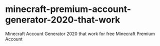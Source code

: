 # minecraft-premium-account-generator-2020-that-work
Minecraft Account Generator 2020 that work for free Minecraft Premium Account

